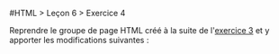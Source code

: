 #HTML > Leçon 6 > Exercice 4

Reprendre le groupe de page HTML créé à la suite de l'[exercice 3](https://github.com/blank-project/_blank-exercises/tree/master/exercises/html/lesson6/exercise3) et y apporter les modifications suivantes :

